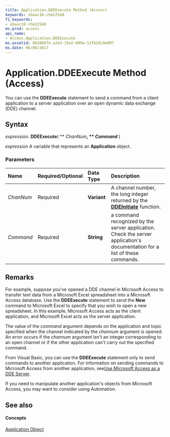 ```yaml
---
title: Application.DDEExecute Method (Access)
keywords: vbaac10.chm12540
f1_keywords:
- vbaac10.chm12540
ms.prod: access
api_name:
- Access.Application.DDEExecute
ms.assetid: 9828607e-a2e3-15e2-699a-12fb2dc9e897
ms.date: 06/08/2017
---
```



# Application.DDEExecute Method (Access)

You can use the  **DDEExecute** statement to send a command from a client application to a server application over an open dynamic data exchange (DDE) channel.


## Syntax

 _expression_. **DDEExecute**( ** _ChanNum_**, ** _Command_** )

 _expression_ A variable that represents an **Application** object.


### Parameters



|**Name**|**Required/Optional**|**Data Type**|**Description**|
|:-----|:-----|:-----|:-----|
| _ChanNum_|Required|**Variant**|A channel number, the long integer returned by the  **[DDEInitiate](application-ddeinitiate-method-access.md)** function.|
| _Command_|Required|**String**|a command recognized by the server application. Check the server application's documentation for a list of these commands.|

## Remarks

For example, suppose you've opened a DDE channel in Microsoft Access to transfer text data from a Microsoft Excel spreadsheet into a Microsoft Access database. Use the  **DDEExecute** statement to send the **New** command to Microsoft Excel to specify that you wish to open a new spreadsheet. In this example, Microsoft Access acts as the client application, and Microsoft Excel acts as the server application.

The value of the  _command_ argument depends on the application and topic specified when the channel indicated by the _channum_ argument is opened. An error occurs if the _channum_ argument isn't an integer corresponding to an open channel or if the other application can't carry out the specified command.

From Visual Basic, you can use the  **DDEExecute** statement only to send commands to another application. For information on sending commands to Microsoft Access from another application, see[Use Microsoft Access as a DDE Server](http://msdn.microsoft.com/library/a3e82bf7-94b5-8eec-86bc-2d5387d66738%28Office.15%29.aspx).

If you need to manipulate another application's objects from Microsoft Access, you may want to consider using Automation.


## See also


#### Concepts


[Application Object](application-object-access.md)

